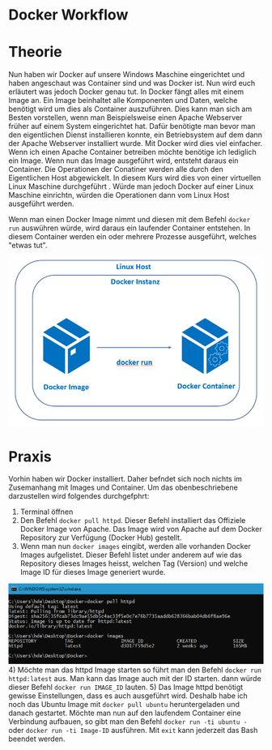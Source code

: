 # Docker Workflow

# Theorie

Nun haben wir Docker auf unsere Windows Maschine eingerichtet und haben angeschaut was Container sind und was Docker ist. Nun wird euch erläutert was jedoch Docker genau tut.
In Docker fängt alles mit einem Image an. Ein Image beinhaltet alle Komponenten und Daten, welche benötigt wird um dies als Container auszuführen. Dies kann man sich am Besten vorstellen, wenn man Beispielsweise einen Apache Webserver früher auf einem System eingerichtet hat.
Dafür benötigte man bevor man den eigentlichen Dienst installieren konnte, ein Betriebsystem auf dem dann der Apache Webserver installiert wurde. Mit Docker wird dies viel einfacher. Wenn ich einen Apache Container betreiben möchte benötige ich lediglich ein Image. Wenn nun das Image ausgeführt wird, entsteht daraus ein Container. Die Operationen der Conatiner werden alle durch den Eigentlichen Host abgewickelt. In diesem Kurs wird dies von einer virtuellen Linux Maschine durchgeführt . Würde man jedoch Docker auf einer Linux Maschine einrichtn, würden die Operationen dann vom Linux Host ausgeführt werden. 

Wenn man einen Docker Image nimmt und diesen mit dem Befehl `docker run` auswühren würde, wird daraus ein laufender Container entstehen. In diesem Container werden ein oder mehrere Prozesse ausgeführt, welches "etwas tut".

![alt text](https://github.com/harbinde/VA-ITSE17b-Vagrant-Docker/blob/master/Docker/IMG/dockerimageworkflow.PNG)

# Praxis

Vorhin haben wir Docker installiert. Daher befndet sich noch nichts im Zusemanhang mit Images und Container. Um das obenbeschriebene darzustellen wird folgendes durchgefphrt:

1) Terminal öffnen
2) Den Befehl `docker pull httpd`. Dieser Befehl installiert das Offiziele Docker Image von Apache. Das Image wird von Apache auf dem Docker Repository zur Verfügung (Docker Hub) gestellt.
3) Wenn man nun `docker images` eingibt, werden alle vorhanden Docker Images aufgelistet. Dieser Befehl listet under anderem auf wie das Repository dieses Images heisst, welchen Tag (Version) und welche Image ID für dieses Image generiert wurde.

![alt text](https://github.com/harbinde/VA-ITSE17b-Vagrant-Docker/blob/master/Docker/IMG/docker_pull_list_image.PNG)
4) Möchte man das httpd Image starten so führt man den Befehl `docker run httpd:latest` aus. Man kann das Image auch mit der ID starten. dann würde dieser Befehl `docker run IMAGE_ID` lauten.
5) Das Image httpd benötigt gewisse Einstellungen, dass es auch ausgeführt wird. Deshalb habe ich noch das Ubuntu Image mit `docker pull ubuntu` heruntergeladen und danach gestartet. Möchte man nun auf den laufendem Container eine Verbindung aufbauen, so gibt man den Befehl `docker run -ti ubuntu -` oder `docker run -ti Image-ID` ausführen. Mit `exit` kann jederzeit das Bash beendet werden.
